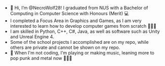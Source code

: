 - 👋 Hi, I’m @NecroWolf28! I graduated from NUS with a Bachelor of Computing in Computer Science with Honours (Merit) 💻
- I completed a Focus Area in Graphics and Games, as I am very interested to learn how to develop computer games from scratch 👾👾👾
- I am skilled in Python, C++, C#, Java, as well as software such as Unity and Unreal Engine 4.
- Some of the school projects I accomplished are on my repo, while others are private and cannot be shown on my repo.
- 👀 When I'm not coding, I'm playing or making music, leaning more to pop punk and metal now 🤘🤘🤘

<!---
NecroWolf28/NecroWolf28 is a ✨ special ✨ repository because its `README.md` (this file) appears on your GitHub profile.
You can click the Preview link to take a look at your changes.
--->
